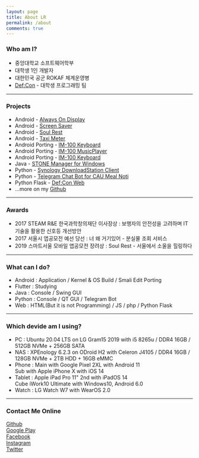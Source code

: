 ```yaml
---
layout: page
title: About LR
permalink: /about
comments: true
---
```


<div class="row justify-content-between">
<div class="col-md-8 pr-5">

<h3>Who am I?</h3>
<ul>
  <li>중앙대학교 소프트웨어학부</li>
  <li>대학생 1인 개발자</li>
  <li>대한민국 공군 ROKAF 체계운영병</li>
  <li><a href="https://defcon.or.kr" target="_sub">Def:Con</a> - 대학생 프로그래밍 팀</li>
</ul>

<hr/>

<h3>Projects</h3>
<ul>
  <li>Android - <a href="https://github.com/yymin1022/AlwaysOnDisplay" target="_sub">Always On Display</a></li>
  <li>Android - <a href="https://github.com/yymin1022/ScreenSaver" target="_sub">Screen Saver</a></li>
  <li>Android - <a href="https://github.com/yymin1022/SeoulHealing" target="_sub">Soul Rest</a></li>
  <li>Android - <a href="https://github.com/yymin1022/Taxi-Meter" target="_sub">Taxi Meter</a></li>
  <li>Android Porting - <a href="https://github.com/yymin1022/IM-100_Keyboard" target="_sub">IM-100 Keyboard</a></li>
  <li>Android Porting - <a href="https://github.com/yymin1022/IM-100_Music" target="_sub">IM-100 MusicPlayer</a></li>
  <li>Android Porting - <a href="https://github.com/yymin1022/AlwaysOnDisplay" target="_sub">IM-100 Keyboard</a></li>
  <li>Java - <a href="https://github.com/yymin1022/StoneManager_JAVA" target="_sub">STONE Manager for Windows</a></li>
  <li>Python - <a href="https://github.com/yymin1022/Synology_DownloadStation_Client" target="_sub">Synology DownloadStation Client</a></li>
  <li>Python - <a href="https://github.com/yymin1022/CAU_Meal_Bot_Telegram" target="_sub">Telegram Chat Bot for CAU Meal Noti</a></li>
  <li>Python Flask - <a href="https://github.com/yymin1022/DefCon_Server" target="_sub">Def:Con Web</a></li>
  <li>...more on my <a href="https://github.com/yymin1022" target="_sub">Github</a></li>
</ul>

<hr/>

<h3>Awards</h3>
<ul>
  <li>2017 STEAM R&E 한국과학창의재단 이사장상 : 보행자의 안전성을 고려하며 IT기술을 활용한 신호등 개선방안</li>
  <li>2017 서울시 앱공모전 예선 당선 : 너 왜 거기있어 - 분실물 조회 서비스</li>
  <li>2019 스마트서울 모바일 앱공모전 장려상 : Soul Rest - 서울에서 소울을 힐링하다</li>
</ul>

<hr/>

<h3>What can I do?</h3>
<ul>
  <li>Android : Application / Kernel & OS Build / Smali Edit Porting</li>
  <li>Flutter : Studying</li>
  <li>Java : Console / Swing GUI</li>
  <li>Python : Console / QT GUI / Telegram Bot</li>
  <li>Web : HTML(But it is not Programming) / JS / php / Python Flask</li>
</ul>

<hr/>

<h3>Which devide am I using?</h3>
<ul>
  <li>PC : Ubuntu 20.04 LTS on LG Gram15 2019 with i5 8265u / DDR4 16GB / 512GB NVMe + 256GB SATA</li>
  <li>NAS : XPEnology 6.2.3 on ODroid H2 with Celeron J4105 / DDR4 16GB / 128GB NVMe + 2TB HDD + 16GB eMMC</li>
  <li>Phone : Main with Google Pixel 2XL with Android 11<br/>
          Sub with Apple iPhone X with iOS 14</li>
  <li>Tablet : Apple iPad Pro 11" 2nd with iPadOS 14<br/>
           Cube iWork10 Ultimate with Windows10, Android 6.0</li>
  <li>Watch : LG Watch W7 with WearOS 2.0</li>
</ul>

<hr/>

<h3>Contact Me Online</h3>

<a href="https://github.com/yymin1022" targe="_sub">Github</a>
<br/>
<a href="https://github.com/yymin1022" targe="_sub">Google Play</a>
<br/>
<a href="https://github.com/yymin1022" targe="_sub">Facebook</a>
<br/>
<a href="https://github.com/yymin1022" targe="_sub">Instagram</a>
<br/>
<a href="https://github.com/yymin1022" targe="_sub">Twitter</a>

</div>
</div>